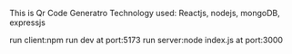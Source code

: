 This is Qr Code Generatro
Technology used: Reactjs, nodejs, mongoDB, expressjs

run client:npm run dev at port:5173
run server:node index.js  at port:3000
